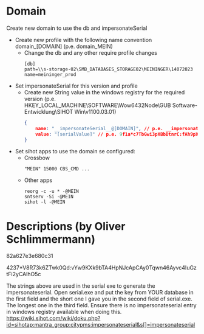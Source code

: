 # Domain
Create new domain to use the db and impersonateSerial
- Create new profile with the following name convention domain_[DOMAIN] (p.e. domain_MEIN) 
    - Change the db and any other require profile changes
        ```
        [db]
        path=\\s-storage-02\SMB_DATABASES_STORAGE02\MEININGER\14072023
        name=meininger_prod
        ```
- Set impersonateSerial for this version and profile
    - Create new String value in the windows registry for the required version (p.e. HKEY_LOCAL_MACHINE\SOFTWARE\Wow6432Node\GUB Software-Entwicklung\SIHOT Win\v1100.03.01)
        ```json
        {
            name: "__impersonateSerial__@[DOMAIN]", // p.e. __impersonateSerial__@MEIN
            value: "[serialValue]" // p.e. 9f1a*c7TbGwi3pXBbDtnrC:fAh9pXzKypCpe8wsAvVvq9U4GunxDLGIAJvzjyGTIy
        }
        ```
- Set sihot apps to use the domain se configured:
    - Crossbow
        ```
        "MEIN" 15000 CBS_CMD ...
        ```
    - Other apps
        ```
        reorg -c -u * -@MEIN
        sntserv -Si -@MEIN
        sihot -l -@MEIN
        ```
# Descriptions (by Oliver Schlimmermann)
82a627e3e680c31
 
4237*V8R73k6ZTwk0Qd:vYw9KXk9bTA4HpNJcApCAy0Tqwn46Ayvc4IuGztFi2yCAlhO5c
 
The strings above are used in the serial exe to generate the impersonateserial. Open serial.exe and put the key from YOUR database in the first field and the short one I gave you in the second field of serial.exe. 
The longest one in the third field. Ensure there is no impersonateserial entry in windows registry available when doing this.
https://wiki.sihot.com/wiki/doku.php?id=sihotap:mantra_group:citypms:impersonateserial&s[]=impersonateserial
